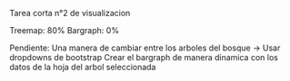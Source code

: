 Tarea corta n°2 de visualizacion

Treemap: 80%
Bargraph: 0%

Pendiente:
  Una manera de cambiar entre los arboles del bosque
    -> Usar dropdowns de bootstrap
  Crear el bargraph de manera dinamica con los datos de la hoja del arbol seleccionada
